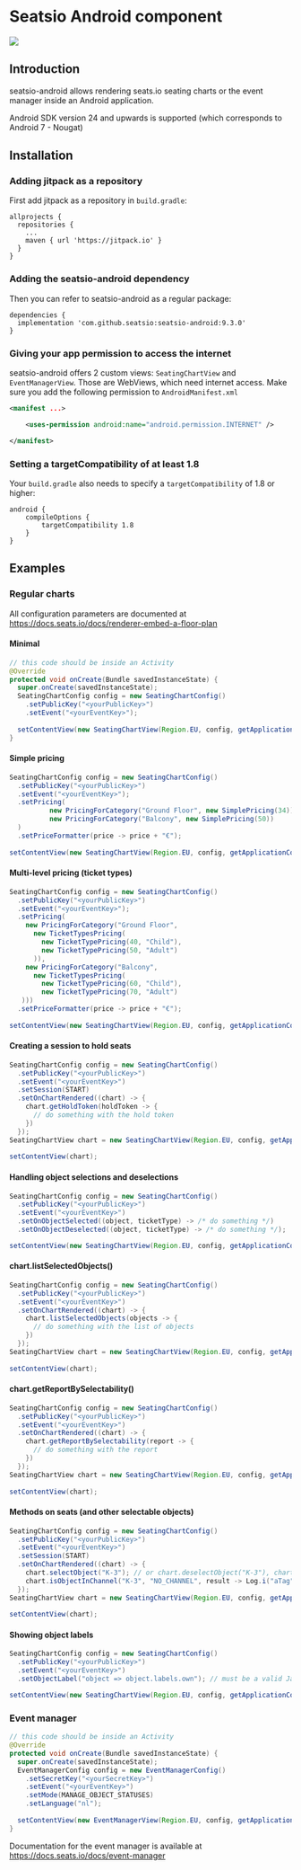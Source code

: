 # Seatsio Android component

[![](https://jitpack.io/v/seatsio/seatsio-android.svg)](https://jitpack.io/#seatsio/seatsio-android)

## Introduction

seatsio-android allows rendering seats.io seating charts or the event manager inside an Android application.

Android SDK version 24 and upwards is supported (which corresponds to Android 7 - Nougat)

## Installation

### Adding jitpack as a repository

First add jitpack as a repository in `build.gradle`:

```
allprojects {
  repositories {
    ...
    maven { url 'https://jitpack.io' }
  }
}
```

### Adding the seatsio-android dependency

Then you can refer to seatsio-android as a regular package:

```
dependencies {
  implementation 'com.github.seatsio:seatsio-android:9.3.0'
}
```

### Giving your app permission to access the internet

seatsio-android offers 2 custom views: `SeatingChartView` and `EventManagerView`. Those are WebViews, which need internet access. Make sure you add the following permission to `AndroidManifest.xml`

```xml
<manifest ...>

    <uses-permission android:name="android.permission.INTERNET" />

</manifest>
```

### Setting a targetCompatibility of at least 1.8

Your `build.gradle` also needs to specify a `targetCompatibility` of 1.8 or higher:

```
android {
    compileOptions {
        targetCompatibility 1.8
    }
}
```

## Examples

### Regular charts

All configuration parameters are documented at https://docs.seats.io/docs/renderer-embed-a-floor-plan

#### Minimal

```java
// this code should be inside an Activity
@Override
protected void onCreate(Bundle savedInstanceState) {
  super.onCreate(savedInstanceState);
  SeatingChartConfig config = new SeatingChartConfig()
    .setPublicKey("<yourPublicKey>")
    .setEvent("<yourEventKey>");
      
  setContentView(new SeatingChartView(Region.EU, config, getApplicationContext()));
}
```

#### Simple pricing

```java
SeatingChartConfig config = new SeatingChartConfig()
  .setPublicKey("<yourPublicKey>")
  .setEvent("<yourEventKey>");
  .setPricing(
          new PricingForCategory("Ground Floor", new SimplePricing(34)),
          new PricingForCategory("Balcony", new SimplePricing(50))
  )
  .setPriceFormatter(price -> price + "€");
  
setContentView(new SeatingChartView(Region.EU, config, getApplicationContext()));
```

#### Multi-level pricing (ticket types)

```java
SeatingChartConfig config = new SeatingChartConfig()
  .setPublicKey("<yourPublicKey>")
  .setEvent("<yourEventKey>");
  .setPricing(
    new PricingForCategory("Ground Floor",
      new TicketTypesPricing(
        new TicketTypePricing(40, "Child"),
        new TicketTypePricing(50, "Adult")
      )),
    new PricingForCategory("Balcony",
      new TicketTypesPricing(
        new TicketTypePricing(60, "Child"),
        new TicketTypePricing(70, "Adult")
   )))
  .setPriceFormatter(price -> price + "€");
  
setContentView(new SeatingChartView(Region.EU, config, getApplicationContext()));
```

#### Creating a session to hold seats

```java
SeatingChartConfig config = new SeatingChartConfig()
  .setPublicKey("<yourPublicKey>")
  .setEvent("<yourEventKey>")
  .setSession(START)
  .setOnChartRendered((chart) -> {
    chart.getHoldToken(holdToken -> {
      // do something with the hold token
    })
  });
SeatingChartView chart = new SeatingChartView(Region.EU, config, getApplicationContext())
        
setContentView(chart);
```

#### Handling object selections and deselections

```java
SeatingChartConfig config = new SeatingChartConfig()
  .setPublicKey("<yourPublicKey>")
  .setEvent("<yourEventKey>")
  .setOnObjectSelected((object, ticketType) -> /* do something */)
  .setOnObjectDeselected((object, ticketType) -> /* do something */);

setContentView(new SeatingChartView(Region.EU, config, getApplicationContext()));
```

#### chart.listSelectedObjects()

```java
SeatingChartConfig config = new SeatingChartConfig()
  .setPublicKey("<yourPublicKey>")
  .setEvent("<yourEventKey>")
  .setOnChartRendered((chart) -> {
    chart.listSelectedObjects(objects -> {
      // do something with the list of objects
    })
  });
SeatingChartView chart = new SeatingChartView(Region.EU, config, getApplicationContext())
        
setContentView(chart);
```

#### chart.getReportBySelectability()

```java
SeatingChartConfig config = new SeatingChartConfig()
  .setPublicKey("<yourPublicKey>")
  .setEvent("<yourEventKey>")
  .setOnChartRendered((chart) -> {
    chart.getReportBySelectability(report -> {
      // do something with the report
    })
  });
SeatingChartView chart = new SeatingChartView(Region.EU, config, getApplicationContext())
        
setContentView(chart);
```

#### Methods on seats (and other selectable objects)

```java
SeatingChartConfig config = new SeatingChartConfig()
  .setPublicKey("<yourPublicKey>")
  .setEvent("<yourEventKey>")
  .setSession(START)
  .setOnChartRendered((chart) -> {
    chart.selectObject("K-3"); // or chart.deselectObject("K-3"), chart.pulseObject("K-3"), ...
    chart.isObjectInChannel("K-3", "NO_CHANNEL", result -> Log.i("aTag", "In channel NO_CHANNEL? " + result));
  });
SeatingChartView chart = new SeatingChartView(Region.EU, config, getApplicationContext())
        
setContentView(chart);
```

#### Showing object labels

```java
SeatingChartConfig config = new SeatingChartConfig()
  .setPublicKey("<yourPublicKey>")
  .setEvent("<yourEventKey>")
  .setObjectLabel("object => object.labels.own"); // must be a valid Javascript function

setContentView(new SeatingChartView(Region.EU, config, getApplicationContext()));
```

### Event manager

```java
// this code should be inside an Activity
@Override
protected void onCreate(Bundle savedInstanceState) {
  super.onCreate(savedInstanceState);
  EventManagerConfig config = new EventManagerConfig()
    .setSecretKey("<yourSecretKey>")
    .setEvent("<yourEventKey>")
    .setMode(MANAGE_OBJECT_STATUSES)
    .setLanguage("nl");
  
  setContentView(new EventManagerView(Region.EU, config, getApplicationContext()));
}
```

Documentation for the event manager is available at https://docs.seats.io/docs/event-manager
